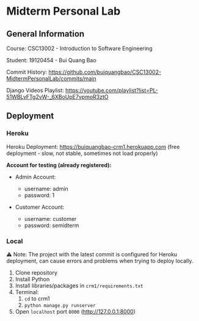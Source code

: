 # Midterm Personal Lab

## General Information

Course: CSC13002 - Introduction to Software Engineering

Student: 19120454 - Bui Quang Bao

Commit History: https://github.com/buiquangbao/CSC13002-MidtermPersonalLab/commits/main

Django Videos Playlist: https://youtube.com/playlist?list=PL-51WBLyFTg2vW-_6XBoUpE7vpmoR3ztO

## Deployment

### Heroku

Heroku Deployment: https://buiquangbao-crm1.herokuapp.com (free deployment - slow, not stable, sometimes not load properly)

**Account for testing (already registered):**

* Admin Account:
  * username: admin
  * password: 1

* Customer Account:
  * username: customer
  * password: semidterm

### Local

⚠️ Note: The project with the latest commit is configured for Heroku deployment, can cause errors and problems when trying to deploy locally.

1. Clone repository
2. Install Python
3. Install libraries/packages in `crm1/requirements.txt`
4. Terminal:
   1. `cd` to crm1
   2. `python manage.py runserver`
5. Open `localhost` port `8000` (http://127.0.0.1:8000)